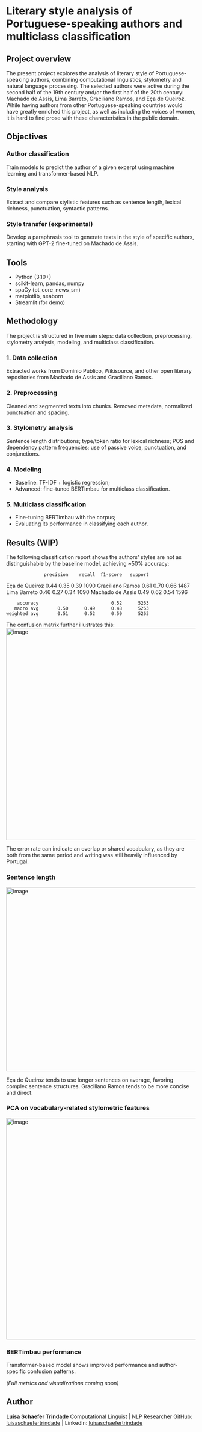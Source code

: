 # Literary style analysis of Portuguese-speaking authors and multiclass classification
## Project overview
The present project explores the analysis of literary style of Portuguese-speaking authors, combining computational linguistics, stylometry and natural language processing. The selected authors were active during the second half of the 19th century and/or the first half of the 20th century: Machado de Assis, Lima Barreto, Graciliano Ramos, and Eça de Queiroz. While having authors from other Portuguese-speaking countries would have greatly enriched this project, as well as including the voices of women, it is hard to find prose with these characteristics in the public domain.   

## Objectives
### Author classification
Train models to predict the author of a given excerpt using machine learning and transformer-based NLP.

### Style analysis
Extract and compare stylistic features such as sentence length, lexical richness, punctuation, syntactic patterns.

### Style transfer (experimental)
Develop a paraphrasis tool to generate texts in the style of specific authors, starting with GPT-2 fine-tuned on Machado de Assis.

## Tools
- Python (3.10+)
- scikit-learn, pandas, numpy
- spaCy (pt_core_news_sm)
- matplotlib, seaborn
- Streamlit (for demo)

## Methodology
The project is structured in five main steps: data collection, preprocessing, stylometry analysis, modeling, and multiclass classification.

### 1. Data collection
Extracted works from Domínio Público, Wikisource, and other open literary repositories from Machado de Assis and Graciliano Ramos. 

### 2. Preprocessing
Cleaned and segmented texts into chunks. Removed metadata, normalized punctuation and spacing.

### 3. Stylometry analysis
Sentence length distributions; type/token ratio for lexical richness; POS and dependency pattern frequencies; use of passive voice, punctuation, and conjunctions.

### 4. Modeling
- Baseline: TF-IDF + logistic regression;
- Advanced: fine-tuned BERTimbau for multiclass classification.

### 5. Multiclass classification
- Fine-tuning BERTimbau with the corpus;
- Evaluating its performance in classifying each author.

## Results (WIP)
The following classification report shows the authors' styles are not as distinguishable by the baseline model, achieving ~50% accuracy:

                  precision    recall  f1-score   support

  Eça de Queiroz       0.44      0.35      0.39      1090
Graciliano Ramos       0.61      0.70      0.66      1487
    Lima Barreto       0.46      0.27      0.34      1090
Machado de Assis       0.49      0.62      0.54      1596

        accuracy                           0.52      5263
       macro avg       0.50      0.49      0.48      5263
    weighted avg       0.51      0.52      0.50      5263

The confusion matrix further illustrates this:
<img width="658" height="565" alt="image" src="https://github.com/user-attachments/assets/1fd7e55e-fd95-49a4-ba5c-2a0cf4fc09cb" />

The error rate can indicate an overlap or shared vocabulary, as they are both from the same period and writing was still heavily influenced by Portugal.

### Sentence length
<img width="989" height="490" alt="image" src="https://github.com/user-attachments/assets/42333276-5b77-4be6-8ee0-4b781f9e3e6b" />

Eça de Queiroz tends to use longer sentences on average, favoring complex sentence structures. Graciliano Ramos tends to be more concise and direct.

### PCA on vocabulary-related stylometric features
<img width="789" height="590" alt="image" src="https://github.com/user-attachments/assets/8a86a93f-90a8-46e4-a61b-c3ca20f8a693" />

### BERTimbau performance
Transformer-based model shows improved performance and author-specific confusion patterns.

_(Full metrics and visualizations coming soon)_

## Author
**Luísa Schaefer Trindade**
Computational Linguist | NLP Researcher
GitHub: [luisaschaefertrindade](https://github.com/luisaschaefertrindade/) | LinkedIn: [luisaschaefertrindade](https://www.linkedin.com/in/luisaschaefertrindade/?locale=en_US)
